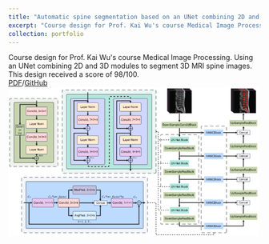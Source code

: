```yaml
---
title: "Automatic spine segmentation based on an UNet combining 2D and 3D modules"
excerpt: "Course design for Prof. Kai Wu's course Medical Image Processing. Using an UNet combining 2D and 3D modules to segment 3D MRI spine images. This design received a score of 98/100.<br>[PDF](../files/MIPCourseDesign.pdf)/[GitHub](https://github.com/troychowzyb/mip_scut_course_design)<br>[<img src='/images/spinesegment_small.png'>](../images/spinesegment.png)"
collection: portfolio
---
```


Course design for Prof. Kai Wu's course Medical Image Processing. Using an UNet combining 2D and 3D modules to segment 3D MRI spine images. This design received a score of 98/100.<br>[PDF](../files/MIPCourseDesign.pdf)/[GitHub](https://github.com/troychowzyb/mip_scut_course_design)<br>[<img src='/images/spinesegment_small.png'>](../images/spinesegment.png)
